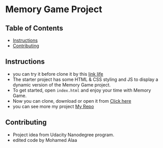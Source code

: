 # Memory Game Project

## Table of Contents

* [Instructions](#instructions)
* [Contributing](#contributing)

## Instructions

* you can try it before clone it by this [link life](https://cdn.rawgit.com/Mo-Alaa88/Memory-Game/ae73530e/index.html)
* The starter project has some HTML & CSS styling and JS to display a dynamic version of the Memory Game project. 
* To get started, open `index.html` and enjoy your time with Memory Game.
* Now you can clone, download or open it from <a href = "https://github.com/MohammedAlaa88/Memory-Game.git">Click here</a>
* you can see more my project <a href = "https://github.com/MohammedAlaa88"> My Repo</a>

## Contributing

* Project idea from Udacity Nanodegree program.
* edited code by Mohamed Alaa
